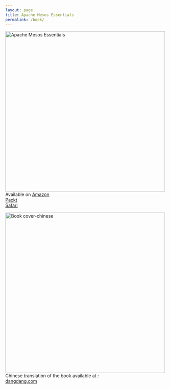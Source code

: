 ```yaml
---
layout: page
title: Apache Mesos Essentials
permalink: /book/
---
```


<img src="https://raw.githubusercontent.com/dharmeshkakadia/dharmeshkakadia.github.io/master/images/cover.png" alt="Apache Mesos Essentials" witdh="500" height="500" /> Available on [Amazon](https://www.amazon.com/Apache-Mesos-Essentials-Dharmesh-Kakadia/dp/1783288760) <br> [Packt](https://www.packtpub.com/big-data-and-business-intelligence/apache-mesos-essentials) <br> [Safari](https://www.safaribooksonline.com/library/view/apache-mesos-essentials/9781783288762/)


<img src="https://raw.githubusercontent.com/dharmeshkakadia/dharmeshkakadia.github.io/master/images/cover-chinese.jpg" alt="Book cover-chinese" width="500" height="500" /> Chinese translation of the book available at : <br/> [dangdang.com](http://product.dangdang.com/23764639.html) <br> 

